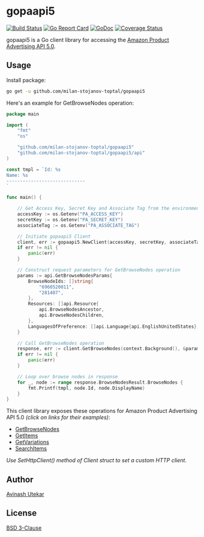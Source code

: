 # gopaapi5 #

[![Build Status](https://travis-ci.org/utekaravinash/gopaapi5.svg?branch=master)](https://travis-ci.org/utekaravinash/gopaapi5)
[![Go Report Card](https://goreportcard.com/badge/github.com/milan-stojanov-toptal/gopaapi5)](https://goreportcard.com/report/github.com/milan-stojanov-toptal/gopaapi5)
[![GoDoc](https://godoc.org/github.com/milan-stojanov-toptal/gopaapi5?status.svg)](https://godoc.org/github.com/milan-stojanov-toptal/gopaapi5)
[![Coverage Status](https://coveralls.io/repos/github/utekaravinash/gopaapi5/badge.svg?branch=master)](https://coveralls.io/github/utekaravinash/gopaapi5?branch=master)

gopaapi5 is a Go client library for accessing the [Amazon Product Advertising API 5.0](https://webservices.amazon.com/paapi5/documentation/).

## Usage ##

Install package:

```bash
go get -u github.com/milan-stojanov-toptal/gopaapi5
```

Here's an example for GetBrowseNodes operation:

```go
package main

import (
	"fmt"
	"os"

	"github.com/milan-stojanov-toptal/gopaapi5"
	"github.com/milan-stojanov-toptal/gopaapi5/api"
)

const tmpl = `Id: %s
Name: %s
-----------------------------
`

func main() {

	// Get Access Key, Secret Key and Associate Tag from the environment variables
	accessKey := os.Getenv("PA_ACCESS_KEY")
	secretKey := os.Getenv("PA_SECRET_KEY")
	associateTag := os.Getenv("PA_ASSOCIATE_TAG")

	// Initiate gopaapi5 Client
	client, err := gopaapi5.NewClient(accessKey, secretKey, associateTag, api.UnitedStates)
	if err != nil {
		panic(err)
	}

	// Construct request parameters for GetBrowseNodes operation
	params := api.GetBrowseNodesParams{
		BrowseNodeIds: []string{
			"6960520011",
			"281407",
		},
		Resources: []api.Resource{
			api.BrowseNodesAncestor,
			api.BrowseNodesChildren,
		},
		LanguagesOfPreference: []api.Language{api.EnglishUnitedStates},
	}

	// Call GetBrowseNodes operation
	response, err := client.GetBrowseNodes(context.Background(), &params)
	if err != nil {
		panic(err)
	}

	// Loop over browse nodes in response
	for _, node := range response.BrowseNodesResult.BrowseNodes {
		fmt.Printf(tmpl, node.Id, node.DisplayName)
	}
}
```

This client library exposes these operations for Amazon Product Advertising API 5.0 _(click on links for their examples)_:

- [GetBrowseNodes](https://github.com/milan-stojanov-toptal/gopaapi5/blob/master/_examples/get_browse_nodes/main.go)
- [GetItems](https://github.com/milan-stojanov-toptal/gopaapi5/blob/master/_examples/get_items/main.go)
- [GetVariations](https://github.com/milan-stojanov-toptal/gopaapi5/blob/master/_examples/get_variations/main.go)
- [SearchItems](https://github.com/milan-stojanov-toptal/gopaapi5/blob/master/_examples/search_items/main.go)

_Use SetHttpClient() method of Client struct to set a custom HTTP client._

## Author ##

[Avinash Utekar](https://www.utekar.com/author/avinash/)

## License ##

[BSD 3-Clause](https://github.com/milan-stojanov-toptal/gopaapi5/blob/master/LICENSE)
